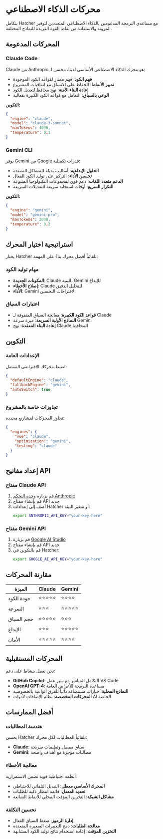 # محركات الذكاء الاصطناعي

يتكامل Hatcher مع مساعدي البرمجة المدعومين بالذكاء الاصطناعي المتعددين لتوفير المرونة والاستفادة من نقاط القوة الفريدة للنماذج المختلفة.

## المحركات المدعومة

### Claude Code

Claude من Anthropic هو محرك الذكاء الاصطناعي الأساسي لدينا، محسن لـ:

- **فهم الكود**: فهم ممتاز لقواعد الكود الموجودة
- **تمييز الأنماط**: الحفاظ على الاتساق مع اتفاقيات المشروع
- **إعادة البناء الآمنة**: نهج محافظ لتعديل الكود
- **الوعي بالسياق**: التعامل مع قواعد الكود الكبيرة بفعالية

**التكوين:**

```json
{
  "engine": "claude",
  "model": "claude-3-sonnet",
  "maxTokens": 4096,
  "temperature": 0.1
}
```

### Gemini CLI

يوفر Gemini من Google قدرات تكميلية:

- **الحلول الإبداعية**: أساليب بديلة للمشاكل المعقدة
- **تحسين الأداء**: التركيز على توليد الكود الفعال
- **الدعم متعدد اللغات**: دعم قوي لمجموعات التكنولوجيا المتنوعة
- **التكرار السريع**: أوقات استجابة سريعة للتعديلات السريعة

**التكوين:**

```json
{
  "engine": "gemini",
  "model": "gemini-pro",
  "maxTokens": 2048,
  "temperature": 0.2
}
```

## استراتيجية اختيار المحرك

يختار Hatcher تلقائياً أفضل محرك بناءً على المهمة:

### مهام توليد الكود

- **المكونات الجديدة**: Claude للبنية، Gemini للإبداع
- **إصلاح الأخطاء**: Claude للتحليل الدقيق
- **الأداء**: Gemini لاقتراحات التحسين

### اعتبارات السياق

- **قواعد الكود الكبيرة**: معالجة السياق المتفوقة لـ Claude
- **النماذج الأولية السريعة**: ميزة سرعة Gemini
- **إعادة البناء المعقدة**: نهج Claude المحافظ

## التكوين

### الإعدادات العامة

اضبط محركك الافتراضي المفضل:

```json
{
  "defaultEngine": "claude",
  "fallbackEngine": "gemini",
  "autoSwitch": true
}
```

### تجاوزات خاصة بالمشروع

تجاوز المحركات لمشاريع محددة:

```json
{
  "engines": {
    "vue": "claude",
    "optimization": "gemini",
    "testing": "claude"
  }
}
```

## إعداد مفاتيح API

### مفتاح Claude API

1. قم بزيارة [وحدة التحكم Anthropic](https://console.anthropic.com)
2. قم بإنشاء مفتاح API جديد
3. أضف إلى إعدادات Hatcher أو متغير البيئة:
   ```bash
   export ANTHROPIC_API_KEY="your-key-here"
   ```

### مفتاح Gemini API

1. قم بزيارة [Google AI Studio](https://aistudio.google.com)
2. قم بإنشاء مفتاح API جديد
3. قم بالتكوين في Hatcher:
   ```bash
   export GOOGLE_AI_API_KEY="your-key-here"
   ```

## مقارنة المحركات

| الميزة     | Claude     | Gemini     |
| ---------- | ---------- | ---------- |
| جودة الكود | ⭐⭐⭐⭐⭐ | ⭐⭐⭐⭐   |
| السرعة     | ⭐⭐⭐     | ⭐⭐⭐⭐⭐ |
| حجم السياق | ⭐⭐⭐⭐⭐ | ⭐⭐⭐     |
| الإبداع    | ⭐⭐⭐     | ⭐⭐⭐⭐⭐ |
| الأمان     | ⭐⭐⭐⭐⭐ | ⭐⭐⭐⭐   |

## المحركات المستقبلية

نحن نعمل بنشاط على دعم:

- **GitHub Copilot**: التكامل المباشر مع سير عمل VS Code
- **OpenAI GPT-4**: مساعدة البرمجة للأغراض العامة
- **النماذج المحلية**: خيارات مستضافة ذاتياً للفرق الواعية بالخصوصية
- **المحركات المخصصة**: نظام الإضافات لأدوات AI الخاصة

## أفضل الممارسات

### هندسة المطالبات

يحسن Hatcher تلقائياً المطالبات لكل محرك:

- **Claude**: سياق مفصل وتعليمات صريحة
- **Gemini**: مطالبات موجزة مع أهداف واضحة

### معالجة الأخطاء

أنظمة احتياطية قوية تضمن الاستمرارية:

- **المحرك الأساسي معطل**: التبديل التلقائي للاحتياطي
- **تحديد المعدل**: قائمة انتظار ذكية للطلبات
- **مشاكل الشبكة**: التخزين المؤقت المحلي للأنماط الشائعة

### تحسين التكلفة

- **إدارة الرموز**: ضغط السياق الفعال
- **معالجة الطلبات**: دمج التغييرات الصغيرة المتعددة
- **التخزين المؤقت**: إعادة استخدام نتائج توليد الكود المشابهة
